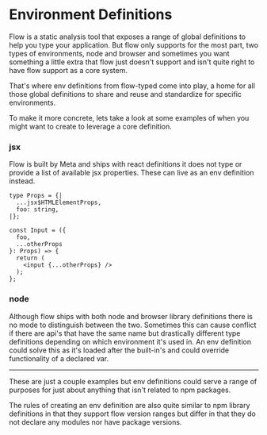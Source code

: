 # Environment Definitions

Flow is a static analysis tool that exposes a range of global definitions to help you type your application. But flow only supports for the most part, two types of environments, node and browser and sometimes you want something a little extra that flow just doesn't support and isn't quite right to have flow support as a core system.

That's where env definitions from flow-typed come into play, a home for all those global definitions to share and reuse and standardize for specific environments.

To make it more concrete, lets take a look at some examples of when you might want to create to leverage a core definition.

### jsx

Flow is built by Meta and ships with react definitions it does not type or provide a list of available jsx properties. These can live as an env definition instead.

```
type Props = {|
  ...jsx$HTMLElementProps,
  foo: string,
|};

const Input = ({
  foo,
  ...otherProps
}: Props) => {
  return (
    <input {...otherProps} />
  );
};
```

### node

Although flow ships with both node and browser library definitions there is no mode to distinguish between the two. Sometimes this can cause conflict if there are api's that have the same name but drastically different type definitions depending on which environment it's used in. An env definition could solve this as it's loaded after the built-in's and could override functionality of a declared var.

---

These are just a couple examples but env definitions could serve a range of purposes for just about anything that isn't related to npm packages.

The rules of creating an env definition are also quite similar to npm library definitions in that they support flow version ranges but differ in that they do not declare any modules nor have package versions.
